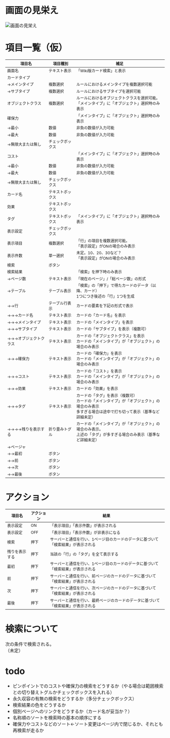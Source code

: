 # 画面の見栄え
![画面の見栄え](https://user-images.githubusercontent.com/30919974/107120466-26013900-68d1-11eb-96e3-2b0c709c0c48.png)
# 項目一覧（仮）
|  項目名  |  項目種別  |  補足  |
| ---- | ---- | ---- |
|  画面名  |  テキスト表示  |  「Wiki版カード検索」と表示  |
|  カードタイプ |
|  →メインタイプ  |  複数選択  |  ルールにおけるメインタイプを複数選択可能  |
|  →サブタイプ  |  複数選択  |  ルールにおけるサブタイプを選択可能  |
|  オブジェクトクラス  |  複数選択  |  ルールにおけるオブジェクトクラスを選択可能。<br>「メインタイプ」に「オブジェクト」選択時のみ表示  |
|  確保力  |    |  「メインタイプ」に「オブジェクト」選択時のみ表示  |
|  →最小  |  数値  |  非負の数値が入力可能  |
|  →最大  |  数値  |  非負の数値が入力可能  |
|  →無限大または無し  |  チェックボックス  |    |
|  コスト  |    |  「メインタイプ」に「オブジェクト」選択時のみ表示  |
|  →最小  |  数値  |  非負の数値が入力可能  |
|  →最大  |  数値  |  非負の数値が入力可能  |
|  →無限大または無し  |  チェックボックス  |    |
|  カード名  |  テキストボックス  |    |
|  効果  |  テキストボックス  |    |
|  タグ  |  テキストボックス  |  「メインタイプ」に「オブジェクト」選択時のみ表示  |
|  表示設定  |  チェックボックス  |    |
|  表示項目  |  複数選択  |  「行」の項目を複数選択可能。<br>「表示設定」がONの場合のみ表示  |
|  表示件数  |  単一選択  |  未定。10、20、30など？<br>「表示設定」がONの場合のみ表示  |
|  検索  |  ボタン  |    |
|  検索結果  |    |  「検索」を押下時のみ表示  |
|  →ページ数  |  テキスト表示  |  「現在のページ」/「総ページ数」の形式  |
|  →テーブル  |  テーブル表示  |  「検索」の「押下」で得たカードのデータ（以降、カード）<br>1つにつき後述の「行」1つを生成  |
|  →→行  |  テーブル行表示  |  カードの要素を下記の形式で表示  |
|  →→→カード名  |  テキスト表示  |  カードの「カード名」を表示  |
|  →→→メインタイプ  |  テキスト表示  |  カードの「メインタイプ」を表示  |
|  →→→サブタイプ  |  テキスト表示  |  カードの「サブタイプ」を表示（複数可）  |
|  →→→オブジェクトクラス  |  テキスト表示  |  カードの「オブジェクトクラス」を表示<br>カードの「メインタイプ」が「オブジェクト」の場合のみ表示  |
|  →→→確保力  |  テキスト表示  |  カードの「確保力」を表示<br>カードの「メインタイプ」が「オブジェクト」の場合のみ表示  |
|  →→→コスト  |  テキスト表示  |  カードの「コスト」を表示<br>カードの「メインタイプ」が「オブジェクト」の場合のみ表示  |
|  →→→効果  |  テキスト表示  |  カードの「効果」を表示  |
|  →→→タグ  |  テキスト表示  |  カードの「タグ」を表示（複数可）<br>カードの「メインタイプ」が「オブジェクト」の場合のみ表示<br>多すぎる場合は途中で打ち切って表示（基準など詳細未定）  |
|  →→→→残りを表示する  |  折り畳みトグル  |  カードの「メインタイプ」が「オブジェクト」の場合のみ表示。<br>上述の「タグ」が多すぎる場合のみ表示（基準など詳細未定）  |
|  →ページャ  |    |    |
|  →→最初  |  ボタン  |    |
|  →→前  |  ボタン  |    |
|  →→次  |  ボタン  |    |
|  →→最後  |  ボタン  |    |
# アクション
|  項目名  |  アクション  |  結果  |
| ---- | ---- | ---- |
|  表示設定  |  ON  | 「表示項目」「表示件数」が表示される |
|  表示設定  |  OFF | 「表示項目」「表示件数」が非表示になる |
|  検索  |  押下  |  サーバーと通信を行い、1ページ目のカードのデータに基づいて「検索結果」が表示される  |
|  残りを表示する  |  押下  |  当該の「行」の「タグ」を全て表示する  |
|  最初  |  押下  |  サーバーと通信を行い、1ページ目のカードのデータに基づいて「検索結果」が表示される  |
|  前  |  押下  |  サーバーと通信を行い、前ページのカードのデータに基づいて「検索結果」が表示される  |
|  次  |  押下  |  サーバーと通信を行い、次ページのカードのデータに基づいて「検索結果」が表示される  |
|  最後  |  押下  |  サーバーと通信を行い、最終ページのカードのデータに基づいて「検索結果」が表示される  |

# 検索について
次の条件で検索される。  
（未定）  

# todo
* ピンポイントでのコストや確保力の検索をどうするか（やる場合は範囲検索との切り替えトグルかチェックボックスを入れる）  
* 永久収容の有無の検索をどうするか（多分チェックボックス）
* 検索結果の色をどうするか
* 個別ページへのリンクをどうするか（カード名が妥当か？）
* 名称順のソートを検索時の基本の順序にする
* 確保力やコストなどのソート←ソート変更はページ内で閉じるか、それとも再検索が走るか

<style>
table, th, td {
    font-size: 12px;
}
</style>